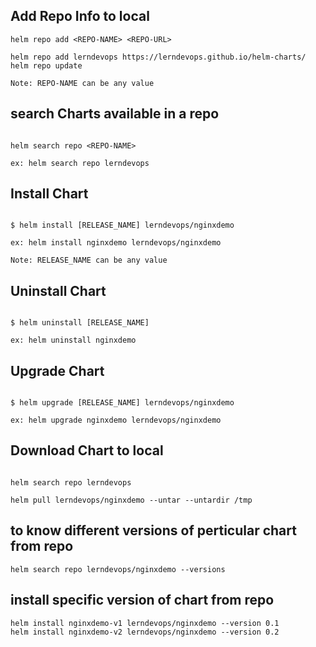 ## Add Repo Info to local 

```console
helm repo add <REPO-NAME> <REPO-URL>

helm repo add lerndevops https://lerndevops.github.io/helm-charts/
helm repo update

Note: REPO-NAME can be any value 
```

## search Charts available in a repo  
```console 

helm search repo <REPO-NAME>

ex: helm search repo lerndevops
```

## Install Chart

```console

$ helm install [RELEASE_NAME] lerndevops/nginxdemo

ex: helm install nginxdemo lerndevops/nginxdemo

Note: RELEASE_NAME can be any value 
```

## Uninstall Chart

```console

$ helm uninstall [RELEASE_NAME]

ex: helm uninstall nginxdemo
```

## Upgrade Chart

```console

$ helm upgrade [RELEASE_NAME] lerndevops/nginxdemo

ex: helm upgrade nginxdemo lerndevops/nginxdemo
```

## Download Chart to local 
```console

helm search repo lerndevops

helm pull lerndevops/nginxdemo --untar --untardir /tmp 
```

## to know different versions of perticular chart from repo 
```console
helm search repo lerndevops/nginxdemo --versions 
```

## install specific version of chart from repo 
```console
helm install nginxdemo-v1 lerndevops/nginxdemo --version 0.1
helm install nginxdemo-v2 lerndevops/nginxdemo --version 0.2
```  
